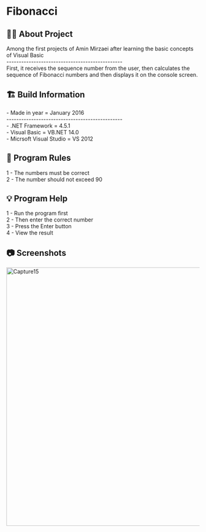 # Fibonacci


<h2> 👨‍💻 About Project</h2>
Among the first projects of Amin Mirzaei after learning the basic concepts of Visual Basic <br />
----------------------------------------------- <br />
First, it receives the sequence number from the user, then calculates the sequence of Fibonacci numbers and then displays it on the console screen. <br />


<h2> 🏗 Build Information</h2>
- Made in year = January 2016 <br />
----------------------------------------------- <br />
- .NET Framework =  4.5.1 <br />
- Visual Basic = VB.NET 14.0 <br />
- Micrsoft Visual Studio = VS 2012 <br />

<h2> 📜 Program Rules</h2>
1 - The numbers must be correct<br />
2 - The number should not exceed 90 <br />

<h2> 💡 Program Help</h2>
1 - Run the program first<br />
2 - Then enter the correct number<br />
3 - Press the Enter button<br />
4 - View the result


<h2>📷 Screenshots</h2>
<img width="674" alt="Capture15" src="https://github.com/user-attachments/assets/02858a94-83c2-4a00-b19f-e5fd2bce167e">
